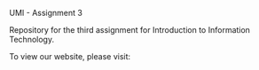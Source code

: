 UMI - Assignment 3

Repository for the third assignment for Introduction to Information Technology.

To view our website, please visit: 
